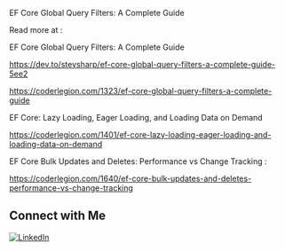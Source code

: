 EF Core Global Query Filters: A Complete Guide

Read more at :

EF Core Global Query Filters: A Complete Guide

https://dev.to/stevsharp/ef-core-global-query-filters-a-complete-guide-5ee2

https://coderlegion.com/1323/ef-core-global-query-filters-a-complete-guide

EF Core: Lazy Loading, Eager Loading, and Loading Data on Demand

https://coderlegion.com/1401/ef-core-lazy-loading-eager-loading-and-loading-data-on-demand

EF Core Bulk Updates and Deletes: Performance vs Change Tracking : 

https://coderlegion.com/1640/ef-core-bulk-updates-and-deletes-performance-vs-change-tracking

## Connect with Me

[![LinkedIn](https://img.shields.io/badge/LinkedIn-Profile-blue)](https://www.linkedin.com/in/spyros-ponaris-913a6937/)
